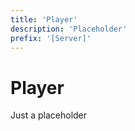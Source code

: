 ```yaml
---
title: 'Player'
description: 'Placeholder'
prefix: '[Server]'
---
```


# Player

Just a placeholder
